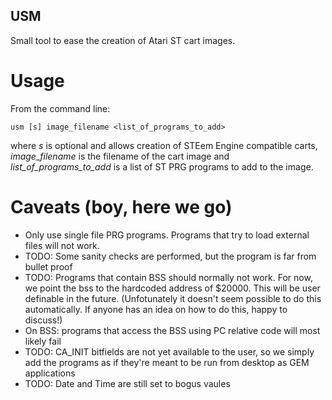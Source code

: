 USM
---

Small tool to ease the creation of Atari ST cart images.

Usage
=====

From the command line:

`usm [s] image_filename <list_of_programs_to_add>`

where *s* is optional and allows creation of STEem Engine compatible carts, *image_filename* is the filename of the cart image and *list_of_programs_to_add* is a list of ST PRG programs to add to the image.

Caveats (boy, here we go)
=========================

- Only use single file PRG programs. Programs that try to load external files will not work.
- TODO: Some sanity checks are performed, but the program is far from bullet proof
- TODO: Programs that contain BSS should normally not work. For now, we point the bss to the hardcoded address of $20000. This will be user definable in the future. (Unfotunately it doesn't seem possible to do this automatically. If anyone has an idea on how to do this, happy to discuss!)
- On BSS: programs that access the BSS using PC relative code will most likely fail
- TODO: CA_INIT bitfields are not yet available to the user, so we simply add the programs as if they're meant to be run from desktop as GEM applications
- TODO: Date and Time are still set to bogus vaules


